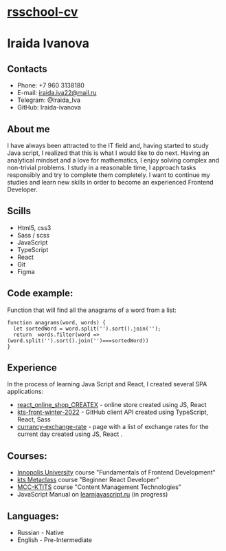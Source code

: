 # [rsschool-cv](https://iraida-ivanova.github.io/rsschool-cv/cv)

# Iraida Ivanova

## Contacts

* Phone: +7 960 3138180
* E-mail: iraida.iva22@mail.ru
* Telegram: @Iraida_Iva
* GitHub: Iraida-ivanova

## About me

I have always been attracted to the IT field and, having started to study Java script, I realized that this is what I would like to do next. Having an analytical mindset and a love for mathematics, I enjoy solving complex and non-trivial problems.
I study in a reasonable time, I approach tasks responsibly and try to complete them completely.
I want to continue my studies and learn new skills in order to become an experienced Frontend Developer.

## Scills

* Html5, css3
*  Sass / scss
* JavaScript 
* TypeScript
* React
* Git
* Figma

## Code example:

Function that will find all the anagrams of a word from a list: 

```
function anagrams(word, words) {
  let sortedWord = word.split('').sort().join('');
  return  words.filter(word => (word.split('').sort().join('')===sortedWord))
}
```

## Experience

In the process of learning Java Script and React, I created several SPA applications:
* [react_online_shop_CREATEX](https://github.com/Iraida-ivanova/react_online_shop_CREATEX.git) - online store created using JS, React
* [kts-front-winter-2022](https://github.com/Iraida-ivanova/kts-front-winter-2022.git) - GitHub client API created using TypeScript, React, Sass
* [currancy-exchange-rate](https://github.com/Iraida-ivanova/currancy-exchange-rate.git) - page with a list of exchange rates for the current day created using JS, React .

## Courses:

* [Innopolis University](https://innopolis.university/) course "Fundamentals of Frontend Development"
* [kts Metaclass](https://metaclass.kts.studio/) course "Beginner React Developer"
* [MCC-KTITS](https://mck-ktits.ru/) course "Content Management Technologies"
* JavaScript Manual on [learnjavascript.ru](https://learn.javascript.ru/) (in progress)

## Languages:

* Russian - Native
* English - Pre-Intermediate




